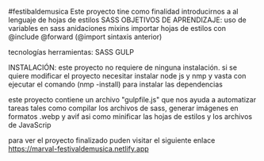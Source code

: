 #festibaldemusica
Este proyecto tine como finalidad introducirnos a al lenguaje de hojas de estilos SASS
OBJETIVOS DE APRENDIZAJE:
uso de variables en sass
anidaciones
mixins
importar hojas de estilos con @include @forward (@import sintaxis anterior)

tecnologías herramientas:
SASS
GULP

INSTALACIÓN:
este proyecto no requiere de ninguna instalación.
si se quiere modificar el proyecto necesitar instalar node js y nmp y vasta con ejecutar el comando (nmp -install) para instalar las dependencias

este proyecto contiene un archivo "gulpfile.js" que nos ayuda a automatizar tareas tales como compilar los archivos de sass, generar imágenes 
en formatos .webp y avif asi como minificar las hojas de estilos y los archivos de JavaScrip


para ver el proyecto finalizado puden visitar el siguiente enlace
https://marval-festivaldemusica.netlify.app